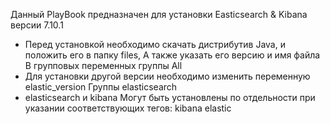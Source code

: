 Данный PlayBook предназначен для установки Easticsearch & Kibana версии 7.10.1

- Перед установкой необходимо скачать дистрибутив Java, и положить его в папку files, А также указать его версию и имя файла В групповых переменных группы All
- Для установки другой версии необходимо изменить переменную elastic_version Группы elasticsearch
- elasticsearch и kibana Могут быть установлены по отдельности при указании соответствующих тегов: kibana elastic
